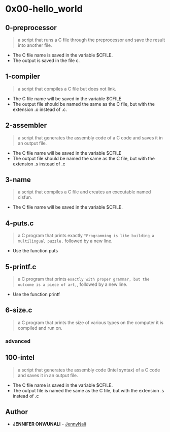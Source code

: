 # 0x00-hello_world

## 0-preprocessor
> a script that runs a C file through the preprocessor and save the result into another file.
- The C file name is saved in the variable $CFILE.
- The output is saved in the file c.

## 1-compiler
> a script that compiles a C file but does not link.
- The C file name will be saved in the variable $CFILE
- The output file should be named the same as the C file, but with the extension .o instead of .c.

## 2-assembler
>  a script that generates the assembly code of a C code and saves it in an output file.
- The C file name will be saved in the variable $CFILE
- The output file should be named the same as the C file, but with the extension .s instead of .c

## 3-name
> a script that compiles a C file and creates an executable named cisfun.
- The C file name will be saved in the variable $CFILE.

## 4-puts.c
>  a C program that prints exactly ``` "Programming is like building a multilingual puzzle, ``` followed by a new line.
- Use the function puts

## 5-printf.c
>  a C program that prints ``` exactly with proper grammar, but the outcome is a piece of art, ```, followed by a new line.
- Use the function printf

## 6-size.c
> a C program that prints the size of various types on the computer it is compiled and run on.

### advanced

## 100-intel
> a script that generates the assembly code (Intel syntax) of a C code and saves it in an output file.
- The C file name is saved in the variable $CFILE.
- The output file is named the same as the C file, but with the extension .s instead of .c

## Author
* **JENNIFER ONWUNALI** - [JennyNali](https://github.com/JennyNali)
